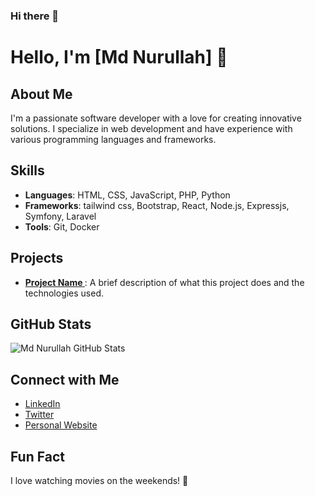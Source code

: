 ### Hi there 👋

# Hello, I'm [Md Nurullah] 👋

## About Me
I'm a passionate software developer with a love for creating innovative solutions. I specialize in web development and have experience with various programming languages and frameworks.

## Skills
- **Languages**: HTML, CSS, JavaScript, PHP, Python
- **Frameworks**: tailwind css, Bootstrap, React, Node.js, Expressjs, Symfony, Laravel
- **Tools**: Git, Docker

## Projects
- **[Project Name ](#)**: A brief description of what this project does and the technologies used.


## GitHub Stats
![Md Nurullah GitHub Stats](https://github-readme-stats.vercel.app/api?username=yourusername&show_icons=true&theme=radical)

## Connect with Me
- [LinkedIn](https://www.linkedin.com/in/ermdnurullah)
- [Twitter](https://x.com/ermdnurullah)
- [Personal Website](https://codingstatus.com)

## Fun Fact
I love watching movies on the weekends! 🌲
